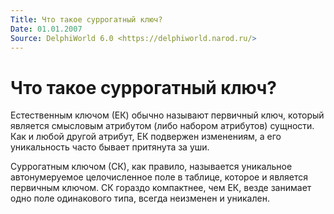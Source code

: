 ```yaml
---
Title: Что такое суррогатный ключ?
Date: 01.01.2007
Source: DelphiWorld 6.0 <https://delphiworld.narod.ru/>
---
```



Что такое суррогатный ключ?
===========================

Естественным ключом (ЕК) обычно называют первичный ключ, который
является смысловым атрибутом (либо набором атрибутов) сущности. Как и
любой другой атрибут, ЕК подвержен изменениям, а его уникальность часто
бывает притянута за уши.

Суррогатным ключом (СК), как правило, называется уникальное
автонумеруемое целочисленное поле в таблице, которое и является
первичным ключом. СК гораздо компактнее, чем ЕК, везде занимает одно
поле одинакового типа, всегда неизменен и уникален.


